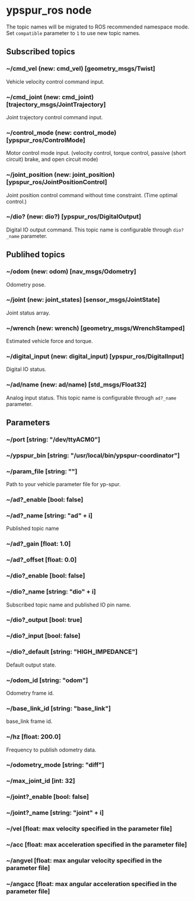 # ypspur_ros node

The topic names will be migrated to ROS recommended namespace mode.
Set `compatible` parameter to `1` to use new topic names.

## Subscribed topics

### ~/cmd_vel (new: cmd_vel) [geometry_msgs/Twist]

Vehicle velocity control command input.

### ~/cmd_joint (new: cmd_joint) [trajectory_msgs/JointTrajectory]

Joint trajectory control command input.

### ~/control_mode (new: control_mode) [ypspur_ros/ControlMode]

Motor control mode input.
(velocity control, torque control, passive (short circuit) brake, and open circuit mode)

### ~/joint_position (new: joint_position) [ypspur_ros/JointPositionControl]

Joint position control command without time constraint. (Time optimal control.)

### ~/dio? (new: dio?) [ypspur_ros/DigitalOutput]

Digital IO output command.
This topic name is configurable through `dio?_name` parameter.

## Publihed topics

### ~/odom (new: odom) [nav_msgs/Odometry]

Odometry pose.

### ~/joint (new: joint_states) [sensor_msgs/JointState]

Joint status array.

### ~/wrench (new: wrench) [geometry_msgs/WrenchStamped]

Estimated vehicle force and torque.

### ~/digital_input (new: digital_input) [ypspur_ros/DigitalInput]

Digital IO status.

### ~/ad/name (new: ad/name) [std_msgs/Float32]

Analog input status.
This topic name is configurable through `ad?_name` parameter.

## Parameters

### ~/port [string: "/dev/ttyACM0"]

### ~/ypspur_bin [string: "/usr/local/bin/ypspur-coordinator"]

### ~/param_file [string: ""]

Path to your vehicle parameter file for yp-spur.

### ~/ad?_enable [bool: false]

### ~/ad?_name [string: "ad" + i]

Published topic name

### ~/ad?_gain [float: 1.0]

### ~/ad?_offset [float: 0.0]

### ~/dio?_enable [bool: false]

### ~/dio?_name [string: "dio" + i]

Subscribed topic name and published IO pin name.

### ~/dio?_output [bool: true]

### ~/dio?_input [bool: false]

### ~/dio?_default [string: "HIGH_IMPEDANCE"]

Default output state.

### ~/odom_id [string: "odom"]

Odometry frame id.

### ~/base_link_id [string: "base_link"]

base_link frame id.

### ~/hz [float: 200.0]

Frequency to publish odometry data.

### ~/odometry_mode [string: "diff"]

### ~/max_joint_id [int: 32]

### ~/joint?_enable [bool: false]

### ~/joint?_name [string: "joint" + i]

### ~/vel [float: max velocity specified in the parameter file]

### ~/acc [float: max acceleration specified in the parameter file]

### ~/angvel [float: max angular velocity specified in the parameter file]

### ~/angacc [float: max angular acceleration specified in the parameter file]



